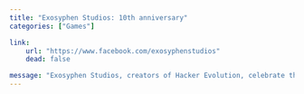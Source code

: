 ```yaml
---
title: "Exosyphen Studios: 10th anniversary"
categories: ["Games"]

link:
    url: "https://www.facebook.com/exosyphenstudios"
    dead: false

message: "Exosyphen Studios, creators of Hacker Evolution, celebrate their 10th anniversary!"
---
```

